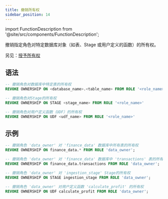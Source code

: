 ```yaml
---
title: 撤销所有权
sidebar_position: 14
---
```


import FunctionDescription from '@site/src/components/FunctionDescription';

<FunctionDescription description="Introduced or updated: v1.2.275"/>

撤销指定角色对特定数据库对象（如表、Stage 或用户定义的函数）的所有权。

另见：[授予所有权](23-grant-ownership.md)

## 语法

```sql
-- 撤销角色对数据库中特定表的所有权
REVOKE OWNERSHIP ON <database_name>.<table_name> FROM ROLE '<role_name>'

-- 撤销角色对Stage的所有权
REVOKE OWNERSHIP ON STAGE <stage_name> FROM ROLE '<role_name>'

-- 撤销角色对用户定义函数（UDF）的所有权
REVOKE OWNERSHIP ON UDF <udf_name> FROM ROLE '<role_name>'
```

## 示例

```sql
-- 撤销角色 'data_owner' 对 'finance_data' 数据库中所有表的所有权
REVOKE OWNERSHIP ON finance_data.* FROM ROLE 'data_owner';

-- 撤销角色 'data_owner' 对 'finance_data' 数据库中 'transactions' 表的所有权
REVOKE OWNERSHIP ON finance_data.transactions FROM ROLE 'data_owner';

-- 撤销角色 'data_owner' 对 'ingestion_stage' Stage的所有权
REVOKE OWNERSHIP ON STAGE ingestion_stage FROM ROLE 'data_owner';

-- 撤销角色 'data_owner' 对用户定义函数 'calculate_profit' 的所有权
REVOKE OWNERSHIP ON UDF calculate_profit FROM ROLE 'data_owner';
```
